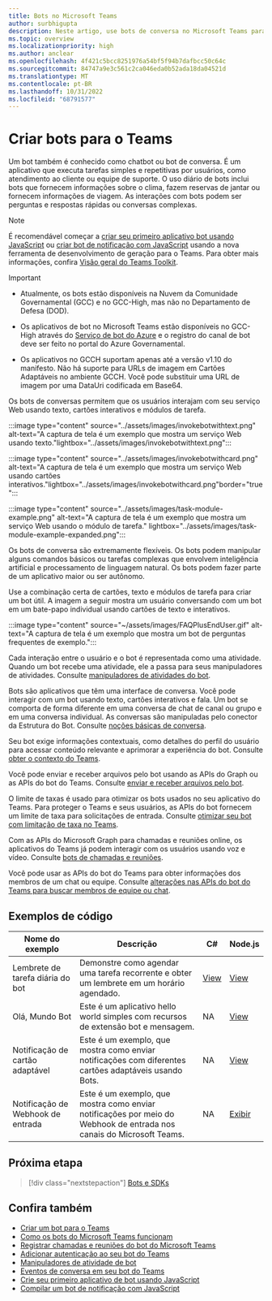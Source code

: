 ```yaml
---
title: Bots no Microsoft Teams
author: surbhigupta
description: Neste artigo, use bots de conversa no Microsoft Teams para compartilhar arquivos, enviar notificação proativa, cartões interativos, fazer chamadas, invocar comando bot, IVR.
ms.topic: overview
ms.localizationpriority: high
ms.author: anclear
ms.openlocfilehash: 4f421c5bcc8251976a54bf5f94b7dafbcc50c64c
ms.sourcegitcommit: 84747a9e3c561c2ca046eda0b52ada18da04521d
ms.translationtype: MT
ms.contentlocale: pt-BR
ms.lasthandoff: 10/31/2022
ms.locfileid: "68791577"
---
```

# <a name="build-bots-for-teams"></a>Criar bots para o Teams

Um bot também é conhecido como chatbot ou bot de conversa. É um aplicativo que executa tarefas simples e repetitivas por usuários, como atendimento ao cliente ou equipe de suporte. O uso diário de bots inclui bots que fornecem informações sobre o clima, fazem reservas de jantar ou fornecem informações de viagem. As interações com bots podem ser perguntas e respostas rápidas ou conversas complexas.

> [!NOTE]
> É recomendável começar a [criar seu primeiro aplicativo bot usando JavaScript](../sbs-gs-bot.yml) ou [criar bot de notificação com JavaScript](../sbs-gs-notificationbot.yml) usando a nova ferramenta de desenvolvimento de geração para o Teams. Para obter mais informações, confira [Visão geral do Teams Toolkit](../toolkit/teams-toolkit-fundamentals.md).

> [!IMPORTANT]
>
> * Atualmente, os bots estão disponíveis na Nuvem da Comunidade Governamental (GCC) e no GCC-High, mas não no Departamento de Defesa (DOD).
>
> * Os aplicativos de bot no Microsoft Teams estão disponíveis no GCC-High através do [Serviço de bot do Azure](/azure/bot-service/how-to-deploy-gov-cloud-high) e o registro do canal de bot deve ser feito no portal do Azure Governamental.
>
> * Os aplicativos no GCCH suportam apenas até a versão v1.10 do manifesto. Não há suporte para URLs de imagem em Cartões Adaptáveis no ambiente GCCH. Você pode substituir uma URL de imagem por uma DataUri codificada em Base64.

Os bots de conversas permitem que os usuários interajam com seu serviço Web usando texto, cartões interativos e módulos de tarefa.

:::image type="content" source="../assets/images/invokebotwithtext.png" alt-text="A captura de tela é um exemplo que mostra um serviço Web usando texto."lightbox="../assets/images/invokebotwithtext.png":::

:::image type="content" source="../assets/images/invokebotwithcard.png" alt-text="A captura de tela é um exemplo que mostra um serviço Web usando cartões interativos."lightbox="../assets/images/invokebotwithcard.png"border="true":::

:::image type="content" source="../assets/images/task-module-example.png" alt-text="A captura de tela é um exemplo que mostra um serviço Web usando o módulo de tarefa." lightbox="../assets/images/task-module-example-expanded.png":::

Os bots de conversa são extremamente flexíveis. Os bots podem manipular alguns comandos básicos ou tarefas complexas que envolvem inteligência artificial e processamento de linguagem natural. Os bots podem fazer parte de um aplicativo maior ou ser autônomo.

Use a combinação certa de cartões, texto e módulos de tarefa para criar um bot útil. A imagem a seguir mostra um usuário conversando com um bot em um bate-papo individual usando cartões de texto e interativos.

:::image type="content" source="~/assets/images/FAQPlusEndUser.gif" alt-text="A captura de tela é um exemplo que mostra um bot de perguntas frequentes de exemplo.":::

Cada interação entre o usuário e o bot é representada como uma atividade. Quando um bot recebe uma atividade, ele a passa para seus manipuladores de atividades. Consulte [manipuladores de atividades do bot](~/bots/bot-basics.md).

Bots são aplicativos que têm uma interface de conversa. Você pode interagir com um bot usando texto, cartões interativos e fala. Um bot se comporta de forma diferente em uma conversa de chat de canal ou grupo e em uma conversa individual. As conversas são manipuladas pelo conector da Estrutura do Bot. Consulte [noções básicas de conversa](~/bots/how-to/conversations/conversation-basics.md).

Seu bot exige informações contextuais, como detalhes do perfil do usuário para acessar conteúdo relevante e aprimorar a experiência do bot. Consulte [obter o contexto do Teams](~/bots/how-to/get-teams-context.md).

Você pode enviar e receber arquivos pelo bot usando as APIs do Graph ou as APIs do bot do Teams. Consulte [enviar e receber arquivos pelo bot](~/bots/how-to/bots-filesv4.md).

O limite de taxas é usado para otimizar os bots usados no seu aplicativo do Teams. Para proteger o Teams e seus usuários, as APIs do bot fornecem um limite de taxa para solicitações de entrada. Consulte [otimizar seu bot com limitação de taxa no Teams](~/bots/how-to/rate-limit.md).

Com as APIs do Microsoft Graph para chamadas e reuniões online, os aplicativos do Teams já podem interagir com os usuários usando voz e vídeo. Consulte [bots de chamadas e reuniões](~/bots/calls-and-meetings/calls-meetings-bots-overview.md).

Você pode usar as APIs do bot do Teams para obter informações dos membros de um chat ou equipe. Consulte [alterações nas APIs do bot do Teams para buscar membros de equipe ou chat](~/resources/team-chat-member-api-changes.md).

<!--- TBD: For quick scanning, see if the above information can be itemized as a list.
--->

## <a name="code-samples"></a>Exemplos de código

|Nome do exemplo | Descrição | C# | Node.js |
|----------------|-----------------|--------------|--------------|
| Lembrete de tarefa diária do bot| Demonstre como agendar uma tarefa recorrente e obter um lembrete em um horário agendado. | [View](https://github.com/OfficeDev/Microsoft-Teams-Samples/tree/main/samples/bot-daily-task-reminder/csharp) | [View](https://github.com/OfficeDev/Microsoft-Teams-Samples/tree/main/samples/bot-daily-task-reminder/nodejs) |
| Olá, Mundo Bot | Este é um aplicativo hello world simples com recursos de extensão bot e mensagem. | NA | [View](https://github.com/OfficeDev/TeamsFx-Samples/tree/v1.0.0/hello-world-bot) |
| Notificação de cartão adaptável | Este é um exemplo, que mostra como enviar notificações com diferentes cartões adaptáveis usando Bots. | NA | [View](https://github.com/OfficeDev/TeamsFx-Samples/tree/v1.0.0/adaptive-card-notification) |
| Notificação de Webhook de entrada | Este é um exemplo, que mostra como enviar notificações por meio do Webhook de entrada nos canais do Microsoft Teams. | NA | [Exibir](https://github.com/OfficeDev/TeamsFx-Samples/tree/v1.0.0/incoming-webhook-notification) |

## <a name="next-step"></a>Próxima etapa

> [!div class="nextstepaction"]
> [Bots e SDKs](~/bots/bot-features.md)

## <a name="see-also"></a>Confira também

* [Criar um bot para o Teams](../resources/bot-v3/bots-create.md)
* [Como os bots do Microsoft Teams funcionam](/azure/bot-service/bot-builder-basics-teams)
* [Registrar chamadas e reuniões do bot do Microsoft Teams](~/bots/calls-and-meetings/registering-calling-bot.md)
* [Adicionar autenticação ao seu bot do Teams](~/bots/how-to/authentication/add-authentication.md)
* [Manipuladores de atividade de bot](~/bots/bot-basics.md)
* [Eventos de conversa em seu bot do Teams](~/bots/how-to/conversations/subscribe-to-conversation-events.md)
* [Crie seu primeiro aplicativo de bot usando JavaScript](../sbs-gs-bot.yml)
* [Compilar um bot de notificação com JavaScript](../sbs-gs-notificationbot.yml)
